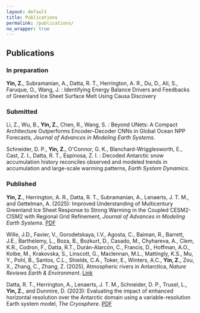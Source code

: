 ```yaml
---
layout: default
title: Publications
permalink: /publications/
no_wrapper: true
---
```


## Publications

### In preparation

<b>Yin, Z.</b>, Subramanian, A., Datta, R. T., Herrington, A. R., Du, D., Ali, S., Faruque, O., Wang, J. : Identifying Energy Balance Drivers and Feedbacks of Greenland Ice Sheet Surface Melt Using Causa Discovery

### Submitted

Li, Z., Wu, B., <b>Yin, Z.</b>, Chen, R., Wang, S. : Beyond UNets: A Compact Architecture Outperforms Encoder–Decoder CNNs in Global Ocean NPP Forecasts, *Journal of Advances in Modeling Earth Systems*.

Schneider, D. P., <b>Yin, Z.</b>, O'Connor, G. K., Blanchard-Wrigglesworth, E., Cast, Z. I., Datta, R. T., Espinosa, Z. I. : Decoded Antarctic snow accumulation history reconciles observed and modeled trends in accumulation and large-scale warming patterns, *Earth System Dynamics*.


### Published

<b>Yin, Z.</b>, Herrington, A. R., Datta, R. T., Subramanian, A., Lenaerts, J. T. M., and Gettelman, A. (2025): Improved Understanding of Multicentury Greenland Ice Sheet Response to Strong Warming in the Coupled CESM2-CISM2 with Regional Grid Refinement, *Journal of Advances in Modeling Earth Systems*. [PDF](https://agupubs.onlinelibrary.wiley.com/doi/epdf/10.1029/2024MS004310)

Wille, J.D., Favier, V., Gorodetskaya, I.V., Agosta, C., Baiman, R., Barrett, J.E., Barthelemy, L., Boza, B., Bozkurt, D., Casado, M., Chyhareva, A., Clem, K.R., Codron, F., Datta, R.T., Durán-Alarcón, C., Francis, D., Hoffman, A.O., Kolbe, M., Krakovska, S., Linscott, G., Maclennan, M.L., Mattingly, K.S., Mu, Y., Pohl, B., Santos, C.L., Shields, C.A., Toker, E., Winters, A.C., <b>Yin, Z.</b>, Zou, X., Zhang, C., Zhang, Z. (2025), Atmospheric rivers in Antarctica, *Nature Reviews Earth & Environment*. [Link](https://www.nature.com/articles/s43017-024-00638-7)

Datta, R. T., Herrington, A., Lenaerts, J. T. M., Schneider, D. P., Trusel, L., <b>Yin, Z.</b>, and Dunmire, D. (2023): Evaluating the impact of enhanced horizontal resolution over the Antarctic domain using a variable-resolution Earth system model, *The Cryosphere*. [PDF](https://tc.copernicus.org/articles/17/3847/2023/tc-17-3847-2023.pdf)

